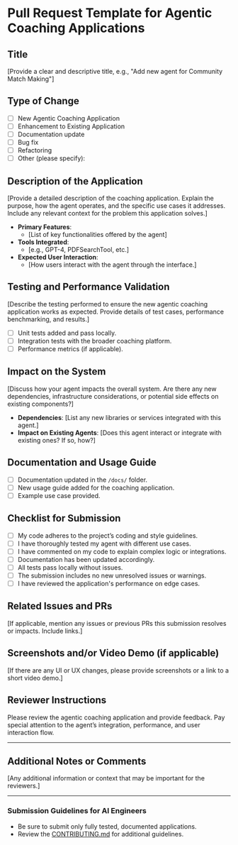 # Pull Request Template for Agentic Coaching Applications

## Title
[Provide a clear and descriptive title, e.g., "Add new agent for Community Match Making"]

## Type of Change
- [ ] New Agentic Coaching Application
- [ ] Enhancement to Existing Application
- [ ] Documentation update
- [ ] Bug fix
- [ ] Refactoring
- [ ] Other (please specify):

## Description of the Application
[Provide a detailed description of the coaching application. Explain the purpose, how the agent operates, and the specific use cases it addresses. Include any relevant context for the problem this application solves.]

- **Primary Features**: 
   - [List of key functionalities offered by the agent]
- **Tools Integrated**: 
   - [e.g., GPT-4, PDFSearchTool, etc.]
- **Expected User Interaction**:
   - [How users interact with the agent through the interface.]

## Testing and Performance Validation
[Describe the testing performed to ensure the new agentic coaching application works as expected. Provide details of test cases, performance benchmarking, and results.]

- [ ] Unit tests added and pass locally.
- [ ] Integration tests with the broader coaching platform.
- [ ] Performance metrics (if applicable).

## Impact on the System
[Discuss how your agent impacts the overall system. Are there any new dependencies, infrastructure considerations, or potential side effects on existing components?]

- **Dependencies**: [List any new libraries or services integrated with this agent.]
- **Impact on Existing Agents**: [Does this agent interact or integrate with existing ones? If so, how?]

## Documentation and Usage Guide
- [ ] Documentation updated in the `/docs/` folder.
- [ ] New usage guide added for the coaching application.
- [ ] Example use case provided.

## Checklist for Submission
- [ ] My code adheres to the project’s coding and style guidelines.
- [ ] I have thoroughly tested my agent with different use cases.
- [ ] I have commented on my code to explain complex logic or integrations.
- [ ] Documentation has been updated accordingly.
- [ ] All tests pass locally without issues.
- [ ] The submission includes no new unresolved issues or warnings.
- [ ] I have reviewed the application's performance on edge cases.

## Related Issues and PRs
[If applicable, mention any issues or previous PRs this submission resolves or impacts. Include links.]

## Screenshots and/or Video Demo (if applicable)
[If there are any UI or UX changes, please provide screenshots or a link to a short video demo.]

## Reviewer Instructions
Please review the agentic coaching application and provide feedback. Pay special attention to the agent’s integration, performance, and user interaction flow.

---

## Additional Notes or Comments
[Any additional information or context that may be important for the reviewers.]

---

### Submission Guidelines for AI Engineers
- Be sure to submit only fully tested, documented applications.
- Review the [CONTRIBUTING.md](link-to-contributing-guide) for additional guidelines.



